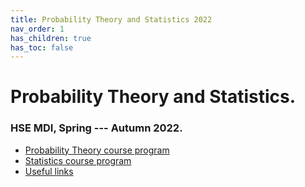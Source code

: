 ```yaml
---
title: Probability Theory and Statistics 2022
nav_order: 1
has_children: true
has_toc: false
---
```

# Probability Theory and Statistics. 

### HSE MDI, Spring --- Autumn 2022.

* [Probability Theory course program](/hse_prob_stat_22/pt_program)
* [Statistics course program](/hse_prob_stat_22/stat_program)
* [Useful links](/hse_prob_stat_shared/links)